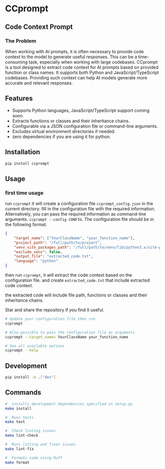 # CCprompt

## Code Context Prompt

### The Problem

When working with AI prompts, it is often necessary to provide code context to the model to generate useful responses. This can be a time-consuming task, especially when working with large codebases.
CCprompt is a tool designed to extract code context for AI prompts based on provided function or class names. It supports both Python and JavaScript/TypeScript codebases.
Providing such context can help AI models generate more accurate and relevant responses.

## Features

- Supports Python languages, JavaScript/TypeScript support coming soon.
- Extracts functions or classes and their inheritance chains.
- Configurable via a JSON configuration file or command-line arguments.
- Excludes virtual environment directories if needed.
- zero dependencies if you are using it for python.

## Installation

```bash
pip install ccprompt
```

## Usage

### first time usage

run `ccprompt` it will create a configuration file `ccprompt_config.json` in the current directory.
fill in the configuration file with the required information. Alternatively, you can pass the required information as command-line arguments.
`ccprompt --config CONFIG`. The configuration file should be in the following format:

```json
{
    "target_name": ["YourClassName", "your_function_name"],
    "project_path": "/full/path/to/project",
    "venv_site_packages_path": "/full/path/to/venv/lib/python3.x/site-packages",
    "exclude_venv": false,
    "output_file": "extracted_code.txt",
    "language": "python"
}

```

then run `ccprompt`, it will extract the code context based on the configuration file. and create `extracted_code.txt` that include extracted code context.

the extracted code will include file path, functions or classes and their inheritance chains.

Star and share the repository if you find it useful.

```bash
# Update your configuration file then run
ccprompt

# Also possible to pass the configuration file as arguments
ccprompt --target_names YourClassName your_function_name

# See all available options
ccprompt --help
```

## Development

```bash
pip install -e .["dev"]
```

## Commands

```bash
#  installs development dependencies specified in setup.py
make install

#  Runs tests
make test

#  Check linting issues
make lint-check

#  Runs linting and fixes issues
make lint-fix

#  Formats code using Ruff
make format
```
